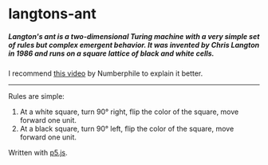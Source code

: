 # langtons-ant

##### Langton's ant is a two-dimensional Turing machine with a very simple set of rules but complex emergent behavior. It was invented by Chris Langton in 1986 and runs on a square lattice of black and white cells.

I recommend [this video](https://www.youtube.com/watch?v=NWBToaXK5T0) by Numberphile to explain it better.

---

Rules are simple: 

1. At a white square, turn 90&#176; right, flip the color of the square, move forward one unit.
2. At a black square, turn 90&#176; left, flip the color of the square, move forward one unit.

Written with [p5.js](http://p5js.org).
